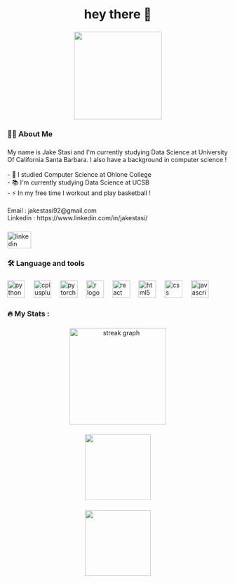 <h1 align="center">hey there 👋</h1>

###

<div align="center">
  <img height="200" src="https://sdmntprwestus.oaiusercontent.com/files/2d4b5d0c0987245_00000000-5e3c-6230-bd26-b205458205a1/drvs/wm/raw?se=2025-10-01T08%3A21%3A25Z&sp=r&sv=2024-08-04&sr=b&scid=5aa56e1c-f689-57d6-97df-6eb3368abc0a&skoid=71e8fa5c-90a9-4c17-827b-14c3005164d6&sktid=a48cca56-e6da-484e-a814-9c849652bcb3&skt=2025-10-01T00%3A28%3A55Z&ske=2025-10-02T00%3A28%3A55Z&sks=b&skv=2024-08-04&sig=G4ZI0XM/Y0louATJipC2RfCDZKVDt0cKHfWlCipu8zQ%3D"  />
</div>

###

<h3 align="left">👩‍💻  About Me</h3>

###

<p align="left">My name is Jake Stasi and I'm currently studying Data Science at University Of California Santa Barbara. I also have a background in computer science !<br><br>- 🔭 I studied Computer Science at Ohlone College<br>- 📚 I'm currently studying Data Science at UCSB<br>- ⚡ In my free time I workout and play basketball !<br><br>Email : jakestasi92@gmail.com<br>Linkedin : https://www.linkedin.com/in/jakestasi/</p>

###

<div align="left">
  <a href="https://www.linkedin.com/in/jakestasi/" target="_blank">
    <img src="https://raw.githubusercontent.com/maurodesouza/profile-readme-generator/master/src/assets/icons/social/linkedin/default.svg" width="54" height="38" alt="linkedin logo"  />
  </a>
</div>

###

<h3 align="left">🛠 Language and tools</h3>

###

<div align="left">
  <img src="https://cdn.jsdelivr.net/gh/devicons/devicon/icons/python/python-original-wordmark.svg" height="40" alt="python logo"  />
  <img width="12" />
  <img src="https://cdn.jsdelivr.net/gh/devicons/devicon/icons/cplusplus/cplusplus-original.svg" height="40" alt="cplusplus logo"  />
  <img width="12" />
  <img src="https://cdn.jsdelivr.net/gh/devicons/devicon/icons/pytorch/pytorch-original-wordmark.svg" height="40" alt="pytorch logo"  />
  <img width="12" />
  <img src="https://cdn.jsdelivr.net/gh/devicons/devicon/icons/r/r-original.svg" height="40" alt="r logo"  />
  <img width="12" />
  <img src="https://cdn.jsdelivr.net/gh/devicons/devicon/icons/react/react-original-wordmark.svg" height="40" alt="react logo"  />
  <img width="12" />
  <img src="https://cdn.jsdelivr.net/gh/devicons/devicon/icons/html5/html5-plain-wordmark.svg" height="40" alt="html5 logo"  />
  <img width="12" />
  <img src="https://cdn.jsdelivr.net/gh/devicons/devicon/icons/css3/css3-plain-wordmark.svg" height="40" alt="css logo"  />
  <img width="12" />
  <img src="https://cdn.jsdelivr.net/gh/devicons/devicon/icons/javascript/javascript-original.svg" height="40" alt="javascript logo"  />
</div>

###

<h3 align="left">🔥   My Stats :</h3>

###

<div align="center">
  <img src="https://streak-stats.demolab.com?user=JakeStasi&locale=en&mode=daily&theme=dark&hide_border=false&border_radius=5&order=3" height="220" alt="streak graph"  /> 
</div>

###



###

<div align="center">
  <img height="150" src="https://gifdb.com/images/high/bongo-cat-typing-f393t7cevkw08k3q.gif"  />  
</div>

###

<div align="center">
   <img height="150" src="[https://gifdb.com/images/high/bongo-cat-typing-f393t7cevkw08k3q.gif](https://sdmntprwestus.oaiusercontent.com/files/00000000-3c84-6230-8dcd-3e18aec4d568/raw?se=2025-10-06T06%3A48%3A43Z&sp=r&sv=2024-08-04&sr=b&scid=40e82581-6080-5cb7-9eee-f6ccff8a8b52&skoid=a3412ad4-1a13-47ce-91a5-c07730964f35&sktid=a48cca56-e6da-484e-a814-9c849652bcb3&skt=2025-10-05T14%3A45%3A47Z&ske=2025-10-06T14%3A45%3A47Z&sks=b&skv=2024-08-04&sig=TS4wRmpkWx0EfoIIRyymxYTZjr1cIDxFtZgzRtA5dRc%3D)"  /> 
</div>

